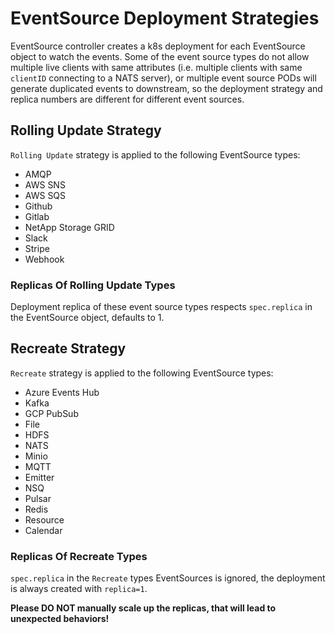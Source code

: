 # EventSource Deployment Strategies

EventSource controller creates a k8s deployment for each EventSource object to
watch the events. Some of the event source types do not allow multiple live
clients with same attributes (i.e. multiple clients with same `clientID`
connecting to a NATS server), or multiple event source PODs will generate
duplicated events to downstream, so the deployment strategy and replica numbers
are different for different event sources.

## Rolling Update Strategy

`Rolling Update` strategy is applied to the following EventSource types:

- AMQP
- AWS SNS
- AWS SQS
- Github
- Gitlab
- NetApp Storage GRID
- Slack
- Stripe
- Webhook

### Replicas Of Rolling Update Types

Deployment replica of these event source types respects `spec.replica` in the
EventSource object, defaults to 1.

## Recreate Strategy

`Recreate` strategy is applied to the following EventSource types:

- Azure Events Hub
- Kafka
- GCP PubSub
- File
- HDFS
- NATS
- Minio
- MQTT
- Emitter
- NSQ
- Pulsar
- Redis
- Resource
- Calendar

### Replicas Of Recreate Types

`spec.replica` in the `Recreate` types EventSources is ignored, the deployment
is always created with `replica=1`.

**Please DO NOT manually scale up the replicas, that will lead to unexpected
behaviors!**
